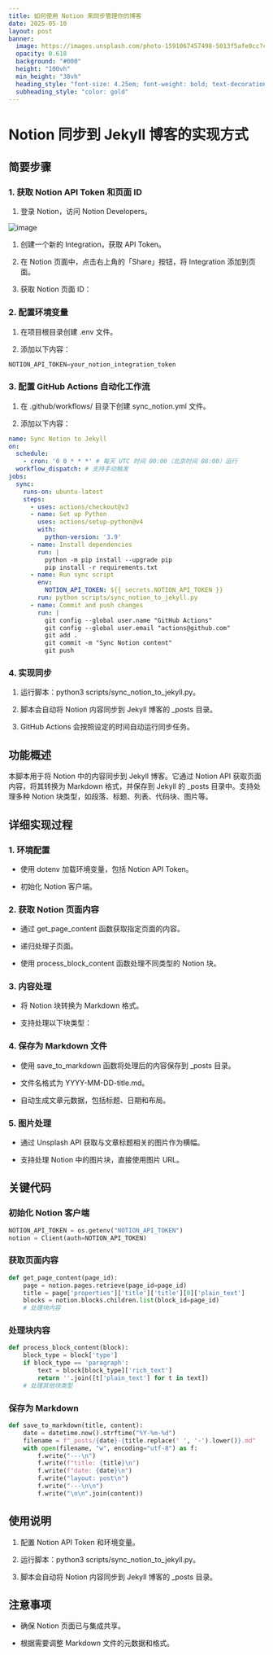```yaml
---
title: 如何使用 Notion 来同步管理你的博客
date: 2025-05-10
layout: post
banner:
  image: https://images.unsplash.com/photo-1591067457498-5013f5afe0cc?crop=entropy&cs=tinysrgb&fit=max&fm=jpg&ixid=M3w2OTIwMzJ8MHwxfHJhbmRvbXx8fHx8fHx8fDE3NDY4NTg0MjB8&ixlib=rb-4.1.0&q=80&w=1080
  opacity: 0.618
  background: "#000"
  height: "100vh"
  min_height: "38vh"
  heading_style: "font-size: 4.25em; font-weight: bold; text-decoration: underline"
  subheading_style: "color: gold"
---
```


# Notion 同步到 Jekyll 博客的实现方式

## 简要步骤

### 1. 获取 Notion API Token 和页面 ID

1. 登录 Notion，访问 Notion Developers。

![image](https://prod-files-secure.s3.us-west-2.amazonaws.com/a7a0cc5a-89b9-4cda-8686-1fba0ca52f40/d19c1afe-dea5-4312-9333-786b0ba83054/image.png?X-Amz-Algorithm=AWS4-HMAC-SHA256&X-Amz-Content-Sha256=UNSIGNED-PAYLOAD&X-Amz-Credential=ASIAZI2LB46657IAI2IR%2F20250510%2Fus-west-2%2Fs3%2Faws4_request&X-Amz-Date=20250510T062700Z&X-Amz-Expires=3600&X-Amz-Security-Token=IQoJb3JpZ2luX2VjEPb%2F%2F%2F%2F%2F%2F%2F%2F%2F%2FwEaCXVzLXdlc3QtMiJIMEYCIQC2YFXhtIq22MTWFVFXlwwC%2F9h6LBlKI3HcFNRTvVLhqwIhAIGcAdcB75qM%2F6S0SS6AoEzVkWywRLMBih1cVNgdJAP4KogECJ%2F%2F%2F%2F%2F%2F%2F%2F%2F%2F%2FwEQABoMNjM3NDIzMTgzODA1Igwxl6Ad07xBoYECpKUq3ANeUFWzj8da23w44a7%2F5clJyVU106P1uIA7F06WeIBF%2BO2lQ8etZPA7UGW5GK5%2BK%2BGeyg9k0eE%2B88OQ6pfIAb4TzSLQF81VbebaxHiS5A%2FVYKTrECWIfrnaPr78i%2BXdQYP8dSQ3VLHlz%2FpLBBg61D9lxeQ9NbWM8HY6ix8pKkpVWGtzqJu8noXsTT2eHk73Y97IL6zoxY9X2%2BnY7t3hnc3oNa5kF3DFACthcxlaGXA7NnLcAlJurG7r%2B0QCVs4Z1bsnWOJgV%2BfD01IasjxdzAIUw17%2BS7WsBy0Q3fhzD4qqC1pgO%2F%2BCLegJrMq45%2B%2FMjG%2FllusOxh7eDo02eVrhXA%2FZUQqPX12HDxEc%2BvXCSrMBAm3jIIWpCwIV3E%2BfmNv3RqG26xsIOOpeIrRw8VS8MW2SIMDSVKNyH4nuphMRoABoPCEVAhhZS2JTZGPioHxXUTblmu1LhC5TXvm5reelB6q51ZeeS7qtBJ8MPMfuTVRl3z9vvAFoIgagU1bRXnlofcSb71fhCzIAqBzcB1a8wJSVSgyn%2FyJ7Fc13%2BpncCyO3z43JAXdSbqrExnGQZBcGL1x%2FUMEMX6YMtoho8sytCnT7AZ7Ix5%2F39WbJ%2FNLHuc6sKGQmJknfI8yhijGmpjCv1vvABjqkAVpk1zyNb4ztIF%2F2LxRncjKXp6CiejRQamqDZRZl3TC6mDlvpZrumDDcs%2F6YN54TJZyAfAZqMsAEIyJFY7E8uVScZOK4aYaCvIK6DSPFe9aIhNpi%2B6508N5tc1oqJWC4w51KcD6TGr161ZvKfE3SFfZCI9a7Whd3fmnuEfwKJrWNBwnQ4a6m8U3WVkC8mECn4HtUpgMb6Vb0oRwhDM7PO3uL%2FcKb&X-Amz-Signature=6278ed47c345bce6ccc85ee8b1e80b109955064dcc150d584446683c749a498e&X-Amz-SignedHeaders=host&x-id=GetObject)

1. 创建一个新的 Integration，获取 API Token。

1. 在 Notion 页面中，点击右上角的「Share」按钮，将 Integration 添加到页面。

1. 获取 Notion 页面 ID：


### 2. 配置环境变量

1. 在项目根目录创建 .env 文件。

1. 添加以下内容：

```javascript
NOTION_API_TOKEN=your_notion_integration_token
```

### 3. 配置 GitHub Actions 自动化工作流

1. 在 .github/workflows/ 目录下创建 sync_notion.yml 文件。

1. 添加以下内容：

```yaml
name: Sync Notion to Jekyll
on:
  schedule:
    - cron: '0 0 * * *' # 每天 UTC 时间 00:00（北京时间 08:00）运行
  workflow_dispatch: # 支持手动触发
jobs:
  sync:
    runs-on: ubuntu-latest
    steps:
      - uses: actions/checkout@v3
      - name: Set up Python
        uses: actions/setup-python@v4
        with:
          python-version: '3.9'
      - name: Install dependencies
        run: |
          python -m pip install --upgrade pip
          pip install -r requirements.txt
      - name: Run sync script
        env:
          NOTION_API_TOKEN: ${{ secrets.NOTION_API_TOKEN }}
        run: python scripts/sync_notion_to_jekyll.py
      - name: Commit and push changes
        run: |
          git config --global user.name "GitHub Actions"
          git config --global user.email "actions@github.com"
          git add .
          git commit -m "Sync Notion content"
          git push
```

### 4. 实现同步

1. 运行脚本：python3 scripts/sync_notion_to_jekyll.py。

1. 脚本会自动将 Notion 内容同步到 Jekyll 博客的 _posts 目录。

1. GitHub Actions 会按照设定的时间自动运行同步任务。

## 功能概述

本脚本用于将 Notion 中的内容同步到 Jekyll 博客。它通过 Notion API 获取页面内容，将其转换为 Markdown 格式，并保存到 Jekyll 的 _posts 目录中。支持处理多种 Notion 块类型，如段落、标题、列表、代码块、图片等。

## 详细实现过程

### 1. 环境配置

- 使用 dotenv 加载环境变量，包括 Notion API Token。

- 初始化 Notion 客户端。

### 2. 获取 Notion 页面内容

- 通过 get_page_content 函数获取指定页面的内容。

- 递归处理子页面。

- 使用 process_block_content 函数处理不同类型的 Notion 块。

### 3. 内容处理

- 将 Notion 块转换为 Markdown 格式。

- 支持处理以下块类型：


### 4. 保存为 Markdown 文件

- 使用 save_to_markdown 函数将处理后的内容保存到 _posts 目录。

- 文件名格式为 YYYY-MM-DD-title.md。

- 自动生成文章元数据，包括标题、日期和布局。

### 5. 图片处理

- 通过 Unsplash API 获取与文章标题相关的图片作为横幅。

- 支持处理 Notion 中的图片块，直接使用图片 URL。

## 关键代码

### 初始化 Notion 客户端

```python
NOTION_API_TOKEN = os.getenv("NOTION_API_TOKEN")
notion = Client(auth=NOTION_API_TOKEN)
```

### 获取页面内容

```python
def get_page_content(page_id):
    page = notion.pages.retrieve(page_id=page_id)
    title = page['properties']['title']['title'][0]['plain_text']
    blocks = notion.blocks.children.list(block_id=page_id)
    # 处理块内容
```

### 处理块内容

```python
def process_block_content(block):
    block_type = block['type']
    if block_type == 'paragraph':
        text = block[block_type]['rich_text']
        return ''.join([t['plain_text'] for t in text])
    # 处理其他块类型
```

### 保存为 Markdown

```python
def save_to_markdown(title, content):
    date = datetime.now().strftime("%Y-%m-%d")
    filename = f"_posts/{date}-{title.replace(' ', '-').lower()}.md"
    with open(filename, "w", encoding="utf-8") as f:
        f.write("---\n")
        f.write(f"title: {title}\n")
        f.write(f"date: {date}\n")
        f.write("layout: post\n")
        f.write("---\n\n")
        f.write("\n\n".join(content))
```

## 使用说明

1. 配置 Notion API Token 和环境变量。

1. 运行脚本：python3 scripts/sync_notion_to_jekyll.py。

1. 脚本会自动将 Notion 内容同步到 Jekyll 博客的 _posts 目录。

## 注意事项

- 确保 Notion 页面已与集成共享。

- 根据需要调整 Markdown 文件的元数据和格式。